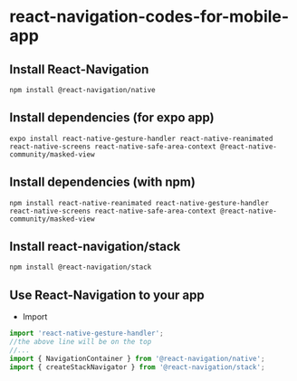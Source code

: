 # react-navigation-codes-for-mobile-app

## Install React-Navigation
```node
npm install @react-navigation/native
```

## Install dependencies (for expo app)
```node
expo install react-native-gesture-handler react-native-reanimated react-native-screens react-native-safe-area-context @react-native-community/masked-view
```

## Install dependencies (with npm)
```node
npm install react-native-reanimated react-native-gesture-handler react-native-screens react-native-safe-area-context @react-native-community/masked-view
```

## Install react-navigation/stack
```node
npm install @react-navigation/stack
```

## Use React-Navigation to your app

* Import 
```javascript
import 'react-native-gesture-handler';
//the above line will be on the top
//...
import { NavigationContainer } from '@react-navigation/native';
import { createStackNavigator } from '@react-navigation/stack';
```



